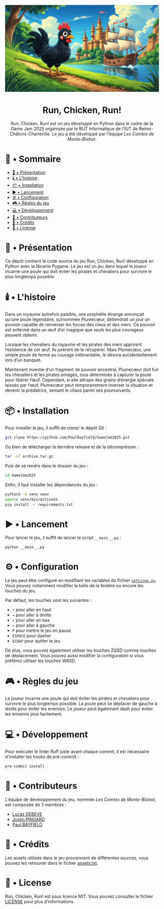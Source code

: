 <div align="center">
<img src="./assets/images/menu.jpg" alt="Banner"/>
  
# Run, Chicken, Run!

Run, Chicken, Run! est un jeu développé en Python dans le cadre de la Game Jam 2025 organisée par le BUT Informatique de l'IUT de Reims-Châlons-Charleville. Le jeu a été développé par l'équipe *Les Comtes de Monte-Bistrot*.

</div>
  
# 📖 • Sommaire

- [🚀 • Présentation](#--présentation)
- [🕯️ • L'histoire](#%EF%B8%8F--lhistoire)
- [📦 • Installation](#--installation)
- [▶️ • Lancement](#%EF%B8%8F--lancement)
- [⚙️ • Configuration](#%EF%B8%8F--configuration)
- [🎮 • Règles du jeu](#--règles-du-jeu)
- [💻 • Développement](#--développement)
- [🎨 • Contributeurs](#--contributeurs)
- [📃 • Crédits](#--crédits)
- [📝 • License](#--license)

# 🚀 • Présentation

Ce dépôt contient le code source du jeu Run, Chicken, Run! développé en Python avec la librairie Pygame. Le jeu est un jeu dans lequel le joueur incarne une poule qui doit éviter les pirates et chevaliers pour survivre le plus longtemps possible.

# 🕯️ • L'histoire

Dans un royaume autrefois paisible, une prophétie étrange annonçait qu’une poule légendaire, surnommée Plumecœur, détiendrait un jour un pouvoir capable de renverser les forces des cieux et des mers. Ce pouvoir est enfermé dans un œuf d’or magique que seuls les plus courageux peuvent obtenir.  
  
Lorsque les chevaliers du royaume et les pirates des mers apprirent l’existence de cet œuf, ils jurèrent de le récupérer. Mais Plumecœur, une simple poule de ferme au courage inébranlable, le dévora accidentellement lors d’un banquet.  
  
Maintenant investie d’un fragment de pouvoir ancestral, Plumecœur doit fuir les chevaliers et les pirates enragés, tous déterminés à capturer la poule pour libérer l’œuf. Cependant, si elle attrape des grains d’énergie spéciale laissés par l’œuf, Plumecœur peut temporairement inverser la situation et devenir la prédatrice, semant le chaos parmi ses poursuivants.  

# 📦 • Installation

Pour installer le jeu, il suffit de cloner le dépôt Git :

```bash
git clone https://github.com/PaulBayfield/GameJam2025.git
```

Ou bien de télécharger la dernière release et de la décomprésser :
```bash
tar -xf archive.tar.gz
```

Puis de se rendre dans le dossier du jeu :

```bash
cd GameJam2025
```

Enfin, il faut installer les dépendances du jeu :

```bash
python3 -m venv venv
source venv/bin/activate
pip install -r requirements.txt
```

# ▶️ • Lancement

Pour lancer le jeu, il suffit de lancer le script `__main__.py` :

```bash
python __main__.py
```

# ⚙️ • Configuration

Le jeu peut être configuré en modifiant les variables du fichier [`settings.py`](./settings.py). Vous pouvez notamment modifier la taille de la fenêtre ou encore les touches du jeu.  
  
Par défaut, les touches sont les suivantes :
- `↑` pour aller en haut
- `→` pour aller à droite
- `↓` pour aller en bas
- `←` pour aller à gauche
- `P` pour mettre le jeu en pause
- `ESPACE` pour dasher
- `ECHAP` pour quitter le jeu

De plus, vous pouvez également utiliser les touches ZQSD comme touches de déplacement. Vous pouvez aussi modifier la configuration si vous préférez utiliser les touches WASD.

# 🎮 • Règles du jeu

Le joueur incarne une poule qui doit éviter les pirates et chevaliers pour survivre le plus longtemps possible. La poule peut se déplacer de gauche à droite pour éviter les enemies. Le joueur peut également dash pour éviter les ennemis plus facilement.

# 💻 • Développement

Pour exécuter le linter Ruff juste avant chaque commit, il est nécessaire d'installer les hooks de pré-commit :

```bash
pre-commit install
```

# 🎨 • Contributeurs 

L'équipe de développement du jeu, nommée *Les Comtes de Monte-Bistrot*, est composée de 3 membres :

- [Lucas DEBEVE](https://github.com/LucasDebeve)
- [Justin PINGARD](https://github.com/JujuO814)
- [Paul BAYFIELD](https://github.com/PaulBayfield)

# 📃 • Crédits

Les assets utilisés dans le jeu proviennent de différentes sources, vous pouvez les retrouver dans le fichier [assets.txt](./assets.txt).

# 📝 • License

Run, Chicken, Run! est sous licence MIT. Vous pouvez consulter le fichier [LICENSE](./LICENSE) pour plus d'informations.
